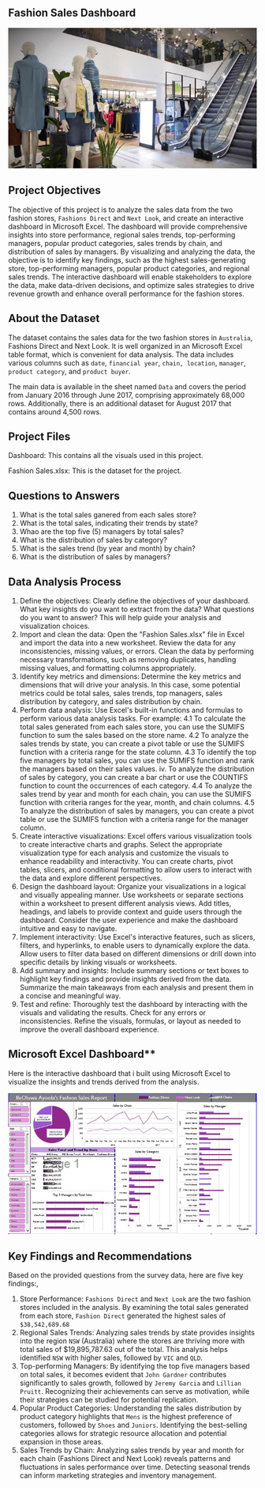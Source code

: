 ## **Fashion Sales Dashboard**

![](Image.jpg)

## **Project Objectives**
The objective of this project is to analyze the sales data from the two fashion stores, `Fashions Direct` and `Next Look`, and create an interactive dashboard in Microsoft Excel. The dashboard will provide comprehensive insights into store performance, regional sales trends, top-performing managers, popular product categories, sales trends by chain, and distribution of sales by managers. By visualizing and analyzing the data, the objective is to identify key findings, such as the highest sales-generating store, top-performing managers, popular product categories, and regional sales trends. The interactive dashboard will enable stakeholders to explore the data, make data-driven decisions, and optimize sales strategies to drive revenue growth and enhance overall performance for the fashion stores.

## **About the Dataset**
The dataset contains the sales data for the two fashion stores in `Australia`, Fashions Direct and Next Look. It is well organized in an Microsoft Excel table format, which is convenient for data analysis. The data includes various columns such as `date`, `financial year`, `chain, location`, `manager`, `product category`, and `product buyer`.

The main data is available in the sheet named `Data` and covers the period from January 2016 through June 2017, comprising approximately 68,000 rows. Additionally, there is an additional dataset for August 2017 that contains around 4,500 rows.

## **Project Files**
Dashboard: This contains all the visuals used in this project.

Fashion Sales.xlsx: This is the dataset for the project.

## **Questions to Answers**

1. What is the total sales ganered from each sales store?
2. What is the total sales, indicating their trends by state?
3. Whao are the top five (5) managers by total sales?
4. What is the distribution of sales by category?
5. What is the sales trend (by year and month) by chain?
6. What is the distribution of sales by managers?


## **Data Analysis Process**

1. Define the objectives: Clearly define the objectives of your dashboard. What key insights do you want to extract from the data? What questions do you want to answer? This will help guide your analysis and visualization choices.
2. Import and clean the data: Open the "Fashion Sales.xlsx" file in Excel and import the data into a new worksheet. Review the data for any inconsistencies, missing values, or errors. Clean the data by performing necessary transformations, such as removing duplicates, handling missing values, and formatting columns appropriately.
3. Identify key metrics and dimensions: Determine the key metrics and dimensions that will drive your analysis. In this case, some potential metrics could be total sales, sales trends, top managers, sales distribution by category, and sales distribution by chain.
4. Perform data analysis: Use Excel's built-in functions and formulas to perform various data analysis tasks. For example:
4.1 To calculate the total sales generated from each sales store, you can use the SUMIFS function to sum the sales based on the store name.
4.2 To analyze the sales trends by state, you can create a pivot table or use the SUMIFS function with a criteria range for the state column.
4.3 To identify the top five managers by total sales, you can use the SUMIFS function and rank the managers based on their sales values.
iv. To analyze the distribution of sales by category, you can create a bar chart or use the COUNTIFS function to count the occurrences of each category.
4.4 To analyze the sales trend by year and month for each chain, you can use the SUMIFS function with criteria ranges for the year, month, and chain columns.
4.5 To analyze the distribution of sales by managers, you can create a pivot table or use the SUMIFS function with a criteria range for the manager column.
5. Create interactive visualizations: Excel offers various visualization tools to create interactive charts and graphs. Select the appropriate visualization type for each analysis and customize the visuals to enhance readability and interactivity. You can create charts, pivot tables, slicers, and conditional formatting to allow users to interact with the data and explore different perspectives.
6. Design the dashboard layout: Organize your visualizations in a logical and visually appealing manner. Use worksheets or separate sections within a worksheet to present different analysis views. Add titles, headings, and labels to provide context and guide users through the dashboard. Consider the user experience and make the dashboard intuitive and easy to navigate.
7. Implement interactivity: Use Excel's interactive features, such as slicers, filters, and hyperlinks, to enable users to dynamically explore the data. Allow users to filter data based on different dimensions or drill down into specific details by linking visuals or worksheets.
8. Add summary and insights: Include summary sections or text boxes to highlight key findings and provide insights derived from the data. Summarize the main takeaways from each analysis and present them in a concise and meaningful way.
9. Test and refine: Thoroughly test the dashboard by interacting with the visuals and validating the results. Check for any errors or inconsistencies. Refine the visuals, formulas, or layout as needed to improve the overall dashboard experience.

## Microsoft Excel Dashboard**
Here is the interactive dashboard that i built using Microsoft Excel to visualize the insights and trends derived from the analysis.

![Dashboard](Dashboard.jpg)

## **Key Findings and Recommendations**

Based on the provided questions from the survey data, here are five key findings:,
1. Store Performance: `Fashions Direct` and `Next Look` are the two fashion stores included in the analysis. By examining the total sales generated from each store, `Fashion Direct` generated the highest sales of `$38,542,689.68`
2. Regional Sales Trends: Analyzing sales trends by state provides insights into the region `NSW` (Australia) where the stores are thriving more with total sales of $19,895,787.63 out of the total. This analysis helps identified `NSW` with higher sales, followed by `VIC` and `QLD`.
3. Top-performing Managers: By identifying the top five managers based on total sales, it becomes evident that `John Gardner` contributes significantly to sales growth, followed by `Jeremy Garcia` and `Lillian Pruitt`. Recognizing their achievements can serve as motivation, while their strategies can be studied for potential replication.
4. Popular Product Categories: Understanding the sales distribution by product category highlights that `Mens` is the highest preference of customers, followed by `Shoes` and `Juniors`. Identifying the best-selling categories allows for strategic resource allocation and potential expansion in those areas.
5. Sales Trends by Chain: Analyzing sales trends by year and month for each chain (Fashions Direct and Next Look) reveals patterns and fluctuations in sales performance over time. Detecting seasonal trends can inform marketing strategies and inventory management.
